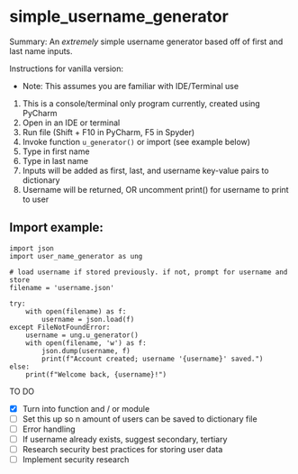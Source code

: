 # simple_username_generator
Summary: An <i>extremely</i> simple username generator based off of first and last name inputs.

Instructions for vanilla version:
- Note: This assumes you are familiar with IDE/Terminal use

1. This is a console/terminal only program currently, created using PyCharm
2. Open in an IDE or terminal
3. Run file (Shift + F10 in PyCharm, F5 in Spyder)
4. Invoke function ```u_generator()``` or import (see example below)
5. Type in first name
6. Type in last name
7. Inputs will be added as first, last, and username key-value pairs to dictionary
8. Username will be returned, OR uncomment print() for username to print to user

## Import example:

```
import json
import user_name_generator as ung
  
# load username if stored previously. if not, prompt for username and store
filename = 'username.json'

try:
	with open(filename) as f:
		username = json.load(f)
except FileNotFoundError:
	username = ung.u_generator()
	with open(filename, 'w') as f:
		json.dump(username, f)
		print(f"Account created; username '{username}' saved.")
else:
	print(f"Welcome back, {username}!")
```

TO DO
- [X] Turn into function and / or module
- [ ] Set this up so n amount of users can be saved to dictionary file
- [ ] Error handling
- [ ] If username already exists, suggest secondary, tertiary
- [ ] Research security best practices for storing user data
- [ ] Implement security research
